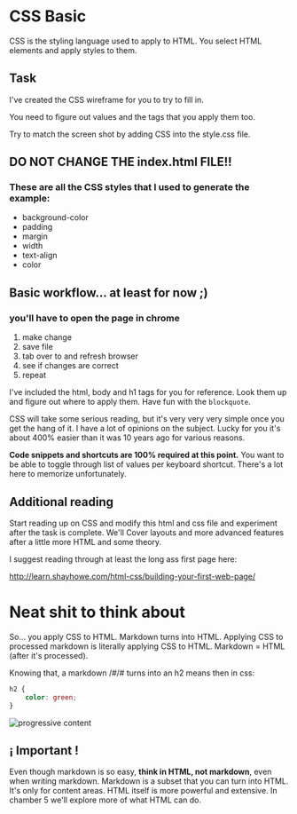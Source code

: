 # CSS Basic

CSS is the styling language used to apply to HTML. You select HTML elements and apply styles to them.

## Task

I've created the CSS wireframe for you to try to fill in.

You need to figure out values and the tags that you apply them too.

Try to match the screen shot by adding CSS into the style.css file.

## DO NOT CHANGE THE index.html FILE!!

### These are all the CSS styles that I used to generate the example:

*   background-color
*   padding
*   margin
*   width
*   text-align
*   color

## Basic workflow... at least for now ;)

### you'll have to open the page in chrome

1.  make change
2.  save file
3.  tab over to and refresh browser
4.  see if changes are correct
5.  repeat

I've included the html, body and h1 tags for you for reference. Look them up and figure out where to apply them. Have fun with the `blockquote`.

CSS will take some serious reading, but it's very very very simple once you get the hang of it. I have a lot of opinions on the subject. Lucky for you it's about 400% easier than it was 10 years ago for various reasons.

**Code snippets and shortcuts are 100% required at this point.** You want to be able to toggle through list of values per keyboard shortcut. There's a lot here to memorize unfortunately.

## Additional reading

Start reading up on CSS and modify this html and css file and experiment after the task is complete. We'll Cover layouts and more advanced features after a little more HTML and some theory.

I suggest reading through at least the long ass first page here:

<http://learn.shayhowe.com/html-css/building-your-first-web-page/>

# Neat shit to think about

So... you apply CSS to HTML. Markdown turns into HTML. Applying CSS to processed markdown is literally applying CSS to HTML. Markdown = HTML (after it's processed).

Knowing that, a markdown /#/# turns into an h2 means then in css:

```css
h2 {
	color: green;
}
```

![progressive content](https://i.imgur.com/DW8JOmx.gif)

## ¡ Important !

Even though markdown is so easy, **think in HTML, not markdown**, even when writing markdown. Markdown is a subset that you can turn into HTML. It's only for content areas. HTML itself is more powerful and extensive. In chamber 5 we'll explore more of what HTML can do.
